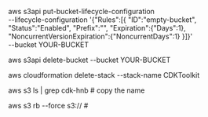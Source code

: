 aws s3api put-bucket-lifecycle-configuration \
 --lifecycle-configuration '{"Rules":[{
"ID":"empty-bucket",
"Status":"Enabled",
"Prefix":"",
"Expiration":{"Days":1},
"NoncurrentVersionExpiration":{"NoncurrentDays":1}
}]}' \
 --bucket YOUR-BUCKET

aws s3api delete-bucket --bucket YOUR-BUCKET

aws cloudformation delete-stack --stack-name CDKToolkit

aws s3 ls | grep cdk-hnb # copy the name

aws s3 rb --force s3://<name> # <replace the name here>
